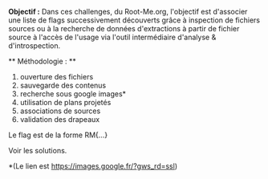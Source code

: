 **Objectif :** Dans ces challenges, du Root-Me.org, l'objectif est d'associer une liste de flags successivement découverts grâce à inspection de fichiers sources ou à la recherche de données d'extractions à partir de fichier source à l'accès de l'usage via l'outil intermédiaire d'analyse & d'introspection.

** Méthodologie : **
1) ouverture des fichiers
2) sauvegarde des contenus
3) recherche sous google images*
4) utilisation de plans projetés
5) associations de sources
6) validation des drapeaux

Le flag est de la forme RM{...}

Voir les solutions.

*(Le lien est https://images.google.fr/?gws_rd=ssl)

